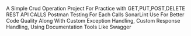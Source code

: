 A Simple Crud Operation Project For Practice with  GET,PUT,POST,DELETE REST API CALLS
Postman Testing For Each Calls
SonarLint Use For Better Code Quality
Along With Custom Exception Handling, Custom Response Handling,
Using Documentation Tools Like Swagger
